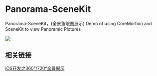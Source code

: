 # Panorama-SceneKit
Panorama-SceneKit，(全景鱼眼图展示) Demo of using CoreMortion and SceneKit to view Panoramic Pictures

![](https://raw.githubusercontent.com/shaojiankui/Panorama-SceneKit/master/demo.gif)

## 相关链接
[iOS开发之360°/720°全景展示](http://www.skyfox.org/ios-720-panoramic-show.html)
